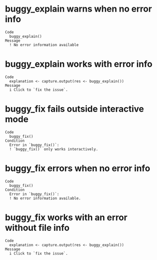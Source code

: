 # buggy_explain warns when no error info

    Code
      buggy_explain()
    Message
      ! No error information available

# buggy_explain works with error info

    Code
      explanation <- capture.output(res <- buggy_explain())
    Message
      i Click to `fix the issue`.

# buggy_fix fails outside interactive mode

    Code
      buggy_fix()
    Condition
      Error in `buggy_fix()`:
      ! `buggy_fix()` only works interactively.

# buggy_fix errors when no error info

    Code
      buggy_fix()
    Condition
      Error in `buggy_fix()`:
      ! No error information available.

# buggy_fix works with an error without file info

    Code
      explanation <- capture.output(res <- buggy_explain())
    Message
      i Click to `fix the issue`.

